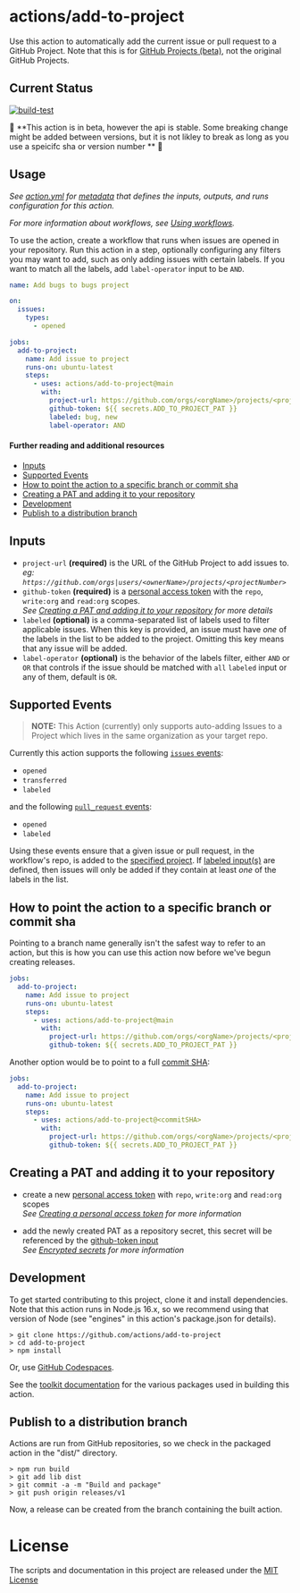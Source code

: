 # actions/add-to-project

Use this action to automatically add the current issue or pull request to a GitHub Project.
Note that this is for [GitHub Projects
(beta)](https://docs.github.com/en/issues/trying-out-the-new-projects-experience/about-projects),
not the original GitHub Projects.

## Current Status

[![build-test](https://github.com/actions/add-to-project/actions/workflows/test.yml/badge.svg)](https://github.com/actions/add-to-project/actions/workflows/test.yml)

🚨 **This action is in beta, however the api is stable. Some breaking change might be added between versions, but it is not likley to break as long as you use a speicifc sha or version number ** 🚨

## Usage

_See [action.yml](action.yml) for [metadata](https://docs.github.com/en/actions/creating-actions/metadata-syntax-for-github-actions) that defines the inputs, outputs, and runs configuration for this action._

_For more information about workflows, see [Using workflows](https://docs.github.com/en/actions/using-workflows)._

To use the action, create a workflow that runs when issues are opened in your
repository. Run this action in a step, optionally configuring any filters you
may want to add, such as only adding issues with certain labels. If you want to match all the labels, add `label-operator` input to be `AND`.

```yaml
name: Add bugs to bugs project

on:
  issues:
    types:
      - opened

jobs:
  add-to-project:
    name: Add issue to project
    runs-on: ubuntu-latest
    steps:
      - uses: actions/add-to-project@main
        with:
          project-url: https://github.com/orgs/<orgName>/projects/<projectNumber>
          github-token: ${{ secrets.ADD_TO_PROJECT_PAT }}
          labeled: bug, new
          label-operator: AND
```

#### Further reading and additional resources

- [Inputs](#inputs)
- [Supported Events](#supported-events)
- [How to point the action to a specific branch or commit sha](#how-to-point-the-action-to-a-specific-branch-or-commit-sha)
- [Creating a PAT and adding it to your repository](#creating-a-pat-and-adding-it-to-your-repository)
- [Development](#development)
- [Publish to a distribution branch](#publish-to-a-distribution-branch)

## Inputs

- <a name="project-url">`project-url`</a> **(required)** is the URL of the GitHub Project to add issues to.  
  _eg: `https://github.com/orgs|users/<ownerName>/projects/<projectNumber>`_
- <a name="github-token">`github-token`</a> **(required)** is a [personal access
  token](https://github.com/settings/tokens/new) with the `repo`, `write:org` and
  `read:org` scopes.  
  _See [Creating a PAT and adding it to your repository](#creating-a-pat-and-adding-it-to-your-repository) for more details_
- <a name="labeled">`labeled`</a> **(optional)** is a comma-separated list of labels used to filter applicable issues. When this key is provided, an issue must have _one_ of the labels in the list to be added to the project. Omitting this key means that any issue will be added.
- <a name="labeled">`label-operator`</a> **(optional)** is the behavior of the labels filter, either `AND` or `OR` that controls if the issue should be matched with `all` `labeled` input or any of them, default is `OR`.

## Supported Events

> **NOTE:** This Action (currently) only supports auto-adding Issues to a Project which lives in the same organization as your target repo.

Currently this action supports the following [`issues` events](https://docs.github.com/en/actions/using-workflows/events-that-trigger-workflows#issues):

- `opened`
- `transferred`
- `labeled`

and the following [`pull_request` events](https://docs.github.com/en/actions/using-workflows/events-that-trigger-workflows#pull_request):

- `opened`
- `labeled`

Using these events ensure that a given issue or pull request, in the workflow's repo, is added to the [specified project](#project-url). If [labeled input(s)](#labeled) are defined, then issues will only be added if they contain at least _one_ of the labels in the list.

## How to point the action to a specific branch or commit sha

Pointing to a branch name generally isn't the safest way to refer to an action, but this is how you can use this action now before we've begun creating releases.

```yaml
jobs:
  add-to-project:
    name: Add issue to project
    runs-on: ubuntu-latest
    steps:
      - uses: actions/add-to-project@main
        with:
          project-url: https://github.com/orgs/<orgName>/projects/<projectNumber>
          github-token: ${{ secrets.ADD_TO_PROJECT_PAT }}
```

Another option would be to point to a full [commit SHA](https://docs.github.com/en/get-started/quickstart/github-glossary#commit):

```yaml
jobs:
  add-to-project:
    name: Add issue to project
    runs-on: ubuntu-latest
    steps:
      - uses: actions/add-to-project@<commitSHA>
        with:
          project-url: https://github.com/orgs/<orgName>/projects/<projectNumber>
          github-token: ${{ secrets.ADD_TO_PROJECT_PAT }}
```

## Creating a PAT and adding it to your repository

- create a new [personal access
  token](https://github.com/settings/tokens/new) with `repo`, `write:org` and
  `read:org` scopes  
  _See [Creating a personal access token](https://docs.github.com/en/authentication/keeping-your-account-and-data-secure/creating-a-personal-access-token) for more information_

- add the newly created PAT as a repository secret, this secret will be referenced by the [github-token input](#github-token)  
  _See [Encrypted secrets](https://docs.github.com/en/actions/security-guides/encrypted-secrets#creating-encrypted-secrets-for-a-repository) for more information_

## Development

To get started contributing to this project, clone it and install dependencies.
Note that this action runs in Node.js 16.x, so we recommend using that version
of Node (see "engines" in this action's package.json for details).

```shell
> git clone https://github.com/actions/add-to-project
> cd add-to-project
> npm install
```

Or, use [GitHub Codespaces](https://github.com/features/codespaces).

See the [toolkit
documentation](https://github.com/actions/toolkit/blob/master/README.md#packages)
for the various packages used in building this action.

## Publish to a distribution branch

Actions are run from GitHub repositories, so we check in the packaged action in
the "dist/" directory.

```shell
> npm run build
> git add lib dist
> git commit -a -m "Build and package"
> git push origin releases/v1
```

Now, a release can be created from the branch containing the built action.

# License

The scripts and documentation in this project are released under the [MIT License](LICENSE)
